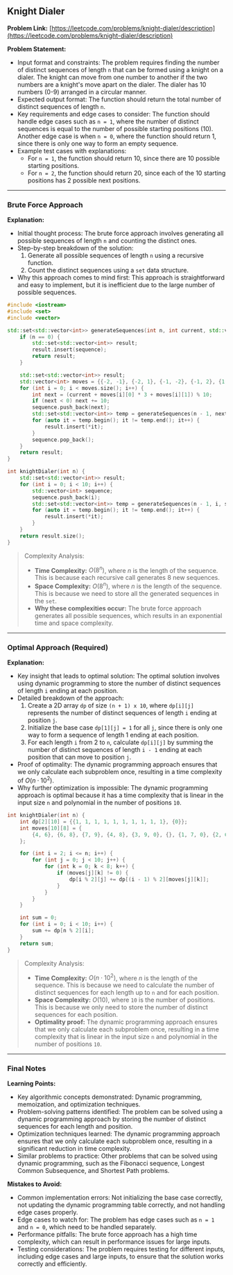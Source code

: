 ## Knight Dialer

**Problem Link:** [https://leetcode.com/problems/knight-dialer/description](https://leetcode.com/problems/knight-dialer/description)

**Problem Statement:**
- Input format and constraints: The problem requires finding the number of distinct sequences of length `n` that can be formed using a knight on a dialer. The knight can move from one number to another if the two numbers are a knight's move apart on the dialer. The dialer has 10 numbers (0-9) arranged in a circular manner.
- Expected output format: The function should return the total number of distinct sequences of length `n`.
- Key requirements and edge cases to consider: The function should handle edge cases such as `n = 1`, where the number of distinct sequences is equal to the number of possible starting positions (10). Another edge case is when `n = 0`, where the function should return 1, since there is only one way to form an empty sequence.
- Example test cases with explanations:
  - For `n = 1`, the function should return 10, since there are 10 possible starting positions.
  - For `n = 2`, the function should return 20, since each of the 10 starting positions has 2 possible next positions.

---

### Brute Force Approach

**Explanation:**
- Initial thought process: The brute force approach involves generating all possible sequences of length `n` and counting the distinct ones.
- Step-by-step breakdown of the solution:
  1. Generate all possible sequences of length `n` using a recursive function.
  2. Count the distinct sequences using a `set` data structure.
- Why this approach comes to mind first: This approach is straightforward and easy to implement, but it is inefficient due to the large number of possible sequences.

```cpp
#include <iostream>
#include <set>
#include <vector>

std::set<std::vector<int>> generateSequences(int n, int current, std::vector<int> sequence) {
    if (n == 0) {
        std::set<std::vector<int>> result;
        result.insert(sequence);
        return result;
    }

    std::set<std::vector<int>> result;
    std::vector<int> moves = {{-2, -1}, {-2, 1}, {-1, -2}, {-1, 2}, {1, -2}, {1, 2}, {2, -1}, {2, 1}};
    for (int i = 0; i < moves.size(); i++) {
        int next = (current + moves[i][0] * 3 + moves[i][1]) % 10;
        if (next < 0) next += 10;
        sequence.push_back(next);
        std::set<std::vector<int>> temp = generateSequences(n - 1, next, sequence);
        for (auto it = temp.begin(); it != temp.end(); it++) {
            result.insert(*it);
        }
        sequence.pop_back();
    }
    return result;
}

int knightDialer(int n) {
    std::set<std::vector<int>> result;
    for (int i = 0; i < 10; i++) {
        std::vector<int> sequence;
        sequence.push_back(i);
        std::set<std::vector<int>> temp = generateSequences(n - 1, i, sequence);
        for (auto it = temp.begin(); it != temp.end(); it++) {
            result.insert(*it);
        }
    }
    return result.size();
}
```

> Complexity Analysis:
> - **Time Complexity:** $O(8^n)$, where $n$ is the length of the sequence. This is because each recursive call generates 8 new sequences.
> - **Space Complexity:** $O(8^n)$, where $n$ is the length of the sequence. This is because we need to store all the generated sequences in the `set`.
> - **Why these complexities occur:** The brute force approach generates all possible sequences, which results in an exponential time and space complexity.

---

### Optimal Approach (Required)

**Explanation:**
- Key insight that leads to optimal solution: The optimal solution involves using dynamic programming to store the number of distinct sequences of length `i` ending at each position.
- Detailed breakdown of the approach:
  1. Create a 2D array `dp` of size `(n + 1) x 10`, where `dp[i][j]` represents the number of distinct sequences of length `i` ending at position `j`.
  2. Initialize the base case `dp[1][j] = 1` for all `j`, since there is only one way to form a sequence of length 1 ending at each position.
  3. For each length `i` from 2 to `n`, calculate `dp[i][j]` by summing the number of distinct sequences of length `i - 1` ending at each position that can move to position `j`.
- Proof of optimality: The dynamic programming approach ensures that we only calculate each subproblem once, resulting in a time complexity of $O(n \cdot 10^2)$.
- Why further optimization is impossible: The dynamic programming approach is optimal because it has a time complexity that is linear in the input size `n` and polynomial in the number of positions `10`.

```cpp
int knightDialer(int n) {
    int dp[2][10] = {{1, 1, 1, 1, 1, 1, 1, 1, 1, 1}, {0}};
    int moves[10][8] = {
        {4, 6}, {6, 8}, {7, 9}, {4, 8}, {3, 9, 0}, {}, {1, 7, 0}, {2, 6}, {1, 3}, {2, 4}
    };

    for (int i = 2; i <= n; i++) {
        for (int j = 0; j < 10; j++) {
            for (int k = 0; k < 8; k++) {
                if (moves[j][k] != 0) {
                    dp[i % 2][j] += dp[(i - 1) % 2][moves[j][k]];
                }
            }
        }
    }

    int sum = 0;
    for (int i = 0; i < 10; i++) {
        sum += dp[n % 2][i];
    }
    return sum;
}
```

> Complexity Analysis:
> - **Time Complexity:** $O(n \cdot 10^2)$, where $n$ is the length of the sequence. This is because we need to calculate the number of distinct sequences for each length up to `n` and for each position.
> - **Space Complexity:** $O(10)$, where `10` is the number of positions. This is because we only need to store the number of distinct sequences for each position.
> - **Optimality proof:** The dynamic programming approach ensures that we only calculate each subproblem once, resulting in a time complexity that is linear in the input size `n` and polynomial in the number of positions `10`.

---

### Final Notes

**Learning Points:**
- Key algorithmic concepts demonstrated: Dynamic programming, memoization, and optimization techniques.
- Problem-solving patterns identified: The problem can be solved using a dynamic programming approach by storing the number of distinct sequences for each length and position.
- Optimization techniques learned: The dynamic programming approach ensures that we only calculate each subproblem once, resulting in a significant reduction in time complexity.
- Similar problems to practice: Other problems that can be solved using dynamic programming, such as the Fibonacci sequence, Longest Common Subsequence, and Shortest Path problems.

**Mistakes to Avoid:**
- Common implementation errors: Not initializing the base case correctly, not updating the dynamic programming table correctly, and not handling edge cases properly.
- Edge cases to watch for: The problem has edge cases such as `n = 1` and `n = 0`, which need to be handled separately.
- Performance pitfalls: The brute force approach has a high time complexity, which can result in performance issues for large inputs.
- Testing considerations: The problem requires testing for different inputs, including edge cases and large inputs, to ensure that the solution works correctly and efficiently.